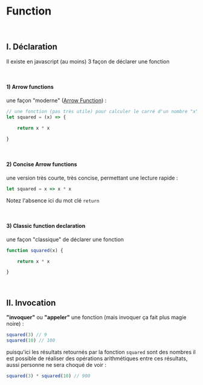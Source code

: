 # Function

<br>

## I. Déclaration

Il existe en javascript (au moins) 3 façon de déclarer une fonction

<br>


#### 1) Arrow functions
une façon "moderne" ([Arrow Function](https://developer.mozilla.org/en-US/docs/Web/JavaScript/Reference/Functions/Arrow_functions)) :

```javascript
// une fonction (pas très utile) pour calculer le carré d'un nombre "x" donné
let squared = (x) => {

    return x * x

}
```

<br>

#### 2) Concise Arrow functions
une version très courte, très concise, permettant une lecture rapide :
```javascript
let squared = x => x * x
```
Notez l'absence ici du mot clé `return`

<br>

#### 3) Classic function declaration
une façon "classique" de déclarer une fonction
```javascript
function squared(x) {

    return x * x

}
```

<br>

## II. Invocation

**"invoquer"** ou **"appeler"** une fonction (mais invoquer ça fait plus magie noire) :
```javascript
squared(3) // 9
squared(10) // 100
```
puisqu'ici les résultats retournés par la fonction `squared` sont des nombres il est possible de réaliser des opérations arithmétiques entre ces résultats, aussi personne ne sera choqué de voir :
```javascript
squared(3) * squared(10) // 900
```
